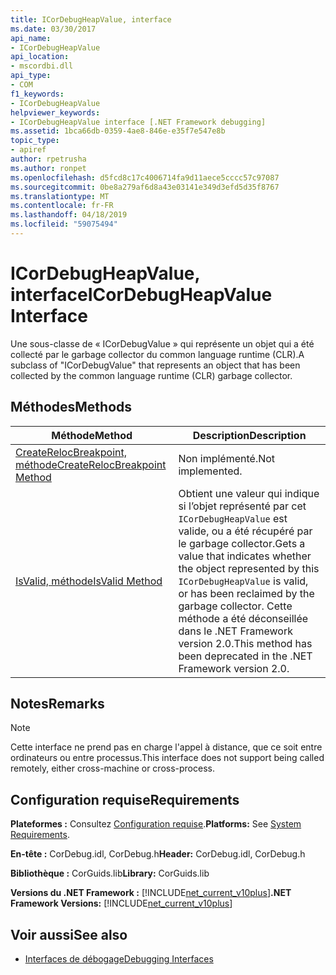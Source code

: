 ```yaml
---
title: ICorDebugHeapValue, interface
ms.date: 03/30/2017
api_name:
- ICorDebugHeapValue
api_location:
- mscordbi.dll
api_type:
- COM
f1_keywords:
- ICorDebugHeapValue
helpviewer_keywords:
- ICorDebugHeapValue interface [.NET Framework debugging]
ms.assetid: 1bca66db-0359-4ae8-846e-e35f7e547e8b
topic_type:
- apiref
author: rpetrusha
ms.author: ronpet
ms.openlocfilehash: d5fcd8c17c4006714fa9d11aece5cccc57c97087
ms.sourcegitcommit: 0be8a279af6d8a43e03141e349d3efd5d35f8767
ms.translationtype: MT
ms.contentlocale: fr-FR
ms.lasthandoff: 04/18/2019
ms.locfileid: "59075494"
---
```

# <a name="icordebugheapvalue-interface"></a><span data-ttu-id="fc08b-102">ICorDebugHeapValue, interface</span><span class="sxs-lookup"><span data-stu-id="fc08b-102">ICorDebugHeapValue Interface</span></span>

<span data-ttu-id="fc08b-103">Une sous-classe de « ICorDebugValue » qui représente un objet qui a été collecté par le garbage collector du common language runtime (CLR).</span><span class="sxs-lookup"><span data-stu-id="fc08b-103">A subclass of "ICorDebugValue" that represents an object that has been collected by the common language runtime (CLR) garbage collector.</span></span>  
  
## <a name="methods"></a><span data-ttu-id="fc08b-104">Méthodes</span><span class="sxs-lookup"><span data-stu-id="fc08b-104">Methods</span></span>  
  
|<span data-ttu-id="fc08b-105">Méthode</span><span class="sxs-lookup"><span data-stu-id="fc08b-105">Method</span></span>|<span data-ttu-id="fc08b-106">Description</span><span class="sxs-lookup"><span data-stu-id="fc08b-106">Description</span></span>|  
|------------|-----------------|  
|[<span data-ttu-id="fc08b-107">CreateRelocBreakpoint, méthode</span><span class="sxs-lookup"><span data-stu-id="fc08b-107">CreateRelocBreakpoint Method</span></span>](../../../../docs/framework/unmanaged-api/debugging/icordebugheapvalue-createrelocbreakpoint-method.md)|<span data-ttu-id="fc08b-108">Non implémenté.</span><span class="sxs-lookup"><span data-stu-id="fc08b-108">Not implemented.</span></span>|  
|[<span data-ttu-id="fc08b-109">IsValid, méthode</span><span class="sxs-lookup"><span data-stu-id="fc08b-109">IsValid Method</span></span>](../../../../docs/framework/unmanaged-api/debugging/icordebugheapvalue-isvalid-method.md)|<span data-ttu-id="fc08b-110">Obtient une valeur qui indique si l’objet représenté par cet `ICorDebugHeapValue` est valide, ou a été récupéré par le garbage collector.</span><span class="sxs-lookup"><span data-stu-id="fc08b-110">Gets a value that indicates whether the object represented by this `ICorDebugHeapValue` is valid, or has been reclaimed by the garbage collector.</span></span> <span data-ttu-id="fc08b-111">Cette méthode a été déconseillée dans le .NET Framework version 2.0.</span><span class="sxs-lookup"><span data-stu-id="fc08b-111">This method has been deprecated in the .NET Framework version 2.0.</span></span>|  
  
## <a name="remarks"></a><span data-ttu-id="fc08b-112">Notes</span><span class="sxs-lookup"><span data-stu-id="fc08b-112">Remarks</span></span>  
  
> [!NOTE]
>  <span data-ttu-id="fc08b-113">Cette interface ne prend pas en charge l'appel à distance, que ce soit entre ordinateurs ou entre processus.</span><span class="sxs-lookup"><span data-stu-id="fc08b-113">This interface does not support being called remotely, either cross-machine or cross-process.</span></span>  
  
## <a name="requirements"></a><span data-ttu-id="fc08b-114">Configuration requise</span><span class="sxs-lookup"><span data-stu-id="fc08b-114">Requirements</span></span>  
 <span data-ttu-id="fc08b-115">**Plateformes :** Consultez [Configuration requise](../../../../docs/framework/get-started/system-requirements.md).</span><span class="sxs-lookup"><span data-stu-id="fc08b-115">**Platforms:** See [System Requirements](../../../../docs/framework/get-started/system-requirements.md).</span></span>  
  
 <span data-ttu-id="fc08b-116">**En-tête :** CorDebug.idl, CorDebug.h</span><span class="sxs-lookup"><span data-stu-id="fc08b-116">**Header:** CorDebug.idl, CorDebug.h</span></span>  
  
 <span data-ttu-id="fc08b-117">**Bibliothèque :** CorGuids.lib</span><span class="sxs-lookup"><span data-stu-id="fc08b-117">**Library:** CorGuids.lib</span></span>  
  
 <span data-ttu-id="fc08b-118">**Versions du .NET Framework :** [!INCLUDE[net_current_v10plus](../../../../includes/net-current-v10plus-md.md)]</span><span class="sxs-lookup"><span data-stu-id="fc08b-118">**.NET Framework Versions:** [!INCLUDE[net_current_v10plus](../../../../includes/net-current-v10plus-md.md)]</span></span>  
  
## <a name="see-also"></a><span data-ttu-id="fc08b-119">Voir aussi</span><span class="sxs-lookup"><span data-stu-id="fc08b-119">See also</span></span>

- [<span data-ttu-id="fc08b-120">Interfaces de débogage</span><span class="sxs-lookup"><span data-stu-id="fc08b-120">Debugging Interfaces</span></span>](../../../../docs/framework/unmanaged-api/debugging/debugging-interfaces.md)
